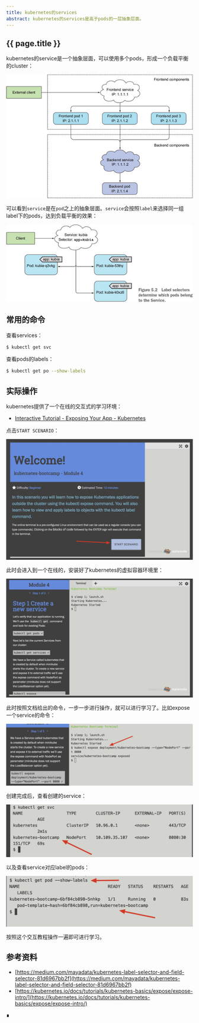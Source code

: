 ```yaml
---
title: kubernetes的services
abstract: kubernetes的services是高于pods的一层抽象层面。
---
```


## {{ page.title }}

kubernetes的service是一个抽象层面，可以使用多个pods，形成一个负载平衡的cluster：

![](https://raw.githubusercontent.com/liweinan/blogpic2019/master/data/apr19/05fig01_alt.jpg)

可以看到`service`是在`pod`之上的抽象层面。`service`会按照`label`来选择同一组label下的pods，达到负载平衡的效果：

![](https://raw.githubusercontent.com/liweinan/blogpic2019/master/data/apr19/05fig02_alt.jpg)

## 常用的命令

查看services：

```bash
$ kubectl get svc
```

查看pods的labels：

```bash
$ kubectl get po --show-labels
```

## 实际操作

kubernetes提供了一个在线的交互式的学习环境：

* [Interactive Tutorial - Exposing Your App - Kubernetes](https://kubernetes.io/docs/tutorials/kubernetes-basics/expose/expose-interactive/)

点击`START SCENARIO`：

![](https://raw.githubusercontent.com/liweinan/blogpic2019/master/data/apr19/F32FF1A0-F2BA-43BB-A85D-4EB5DED88CC8.png)

此时会进入到一个在线的，安装好了kubernetes的虚拟容器环境里：

![](https://raw.githubusercontent.com/liweinan/blogpic2019/master/data/apr19/11985E58-E555-4BA5-9546-D1D8A20E11BA.png)

此时按照文档给出的命令，一步一步进行操作，就可以进行学习了。比如expose一个service的命令：

![](https://raw.githubusercontent.com/liweinan/blogpic2019/master/data/apr19/4E404A50-4468-4EED-AD2F-7DA38B997091.png)

创建完成后，查看创建的service：

![](https://raw.githubusercontent.com/liweinan/blogpic2019/master/data/apr19/007A25A2-899E-4EB0-9E5E-81C472C7576B.png)

以及查看service对应label的pods：

![](https://raw.githubusercontent.com/liweinan/blogpic2019/master/data/apr19/BE000CB5-ADD8-4005-BF1A-16F83631FDA7.png)

按照这个交互教程操作一遍即可进行学习。

## 参考资料

* [https://medium.com/mayadata/kubernetes-label-selector-and-field-selector-81d6967bb2f](https://medium.com/mayadata/kubernetes-label-selector-and-field-selector-81d6967bb2f) 
* [https://kubernetes.io/docs/tutorials/kubernetes-basics/expose/expose-intro/](https://kubernetes.io/docs/tutorials/kubernetes-basics/expose/expose-intro/) 

∎

